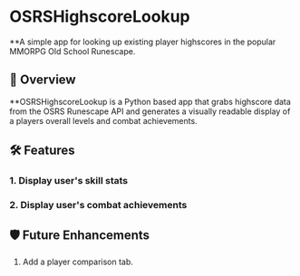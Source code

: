 # OSRSHighscoreLookup
**A simple app for looking up existing player highscores in the popular MMORPG Old School Runescape.

## 🚀 Overview
**OSRSHighscoreLookup is a Python based app that grabs highscore data from the OSRS Runescape API and generates a visually readable display of a players overall levels and combat achievements.

## 🛠️ Features
### 1. Display user's skill stats
### 2. Display user's combat achievements

## 🛡️ Future Enhancements
1. Add a player comparison tab.